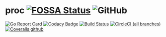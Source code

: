# proc [![FOSSA Status](https://app.fossa.com/api/projects/git%2Bgithub.com%2Fennoo%2Fproc.svg?type=shield)](https://app.fossa.com/projects/git%2Bgithub.com%2Fennoo%2Fproc?ref=badge_shield) ![GitHub](https://img.shields.io/github/license/ennoo/proc.svg)

[![Go Report Card](https://goreportcard.com/badge/github.com/ennoo/proc)](https://goreportcard.com/report/github.com/ennoo/proc)
[![Codacy Badge](https://api.codacy.com/project/badge/Grade/156fbeabb661484e9c673127342bb067)](https://www.codacy.com/app/aberic/proc?utm_source=github.com&amp;utm_medium=referral&amp;utm_content=ennoo/proc&amp;utm_campaign=Badge_Grade)
[![Build Status](https://www.travis-ci.org/ennoo/proc.svg?branch=master)](https://www.travis-ci.org/ennoo/proc)
[![CircleCI (all branches)](https://img.shields.io/circleci/project/github/ennoo/proc.svg?label=circle-ci%20build)](https://circleci.com/gh/ennoo/proc)
[![Coveralls github](https://img.shields.io/coveralls/github/ennoo/proc.svg)](https://coveralls.io/github/ennoo/proc?branch=master)